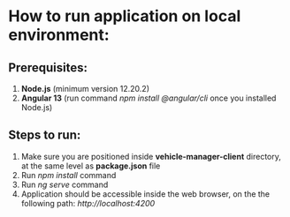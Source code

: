 <h1> How to run application on local environment: </h1>

<h2> Prerequisites: </h2>

1. **Node.js** (minimum version 12.20.2)
2. **Angular 13** (run command _npm install @angular/cli_ once you installed Node.js)

<h2> Steps to run: </h2>

1. Make sure you are positioned inside **vehicle-manager-client** directory, at the same level as **package.json** file
2. Run _npm install_ command
3. Run _ng serve_ command
4. Application should be accessible inside the web browser, on the the following path: _http://localhost:4200_
